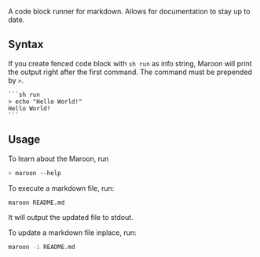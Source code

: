 A code block runner for markdown. Allows for documentation to stay up to date.

## Syntax

If you create fenced code block with `sh run` as info string, Maroon will print the output right after the first command. The command must be prepended by `>`.
````
```sh run
> echo "Hello World!"
Hello World!
```
````

## Usage

To learn about the Maroon, run
```sh run
> maroon --help
```

To execute a markdown file, run:
```sh
maroon README.md
```
It will output the updated file to stdout.

To update a markdown file inplace, run:
```sh
maroon -i README.md 
```

